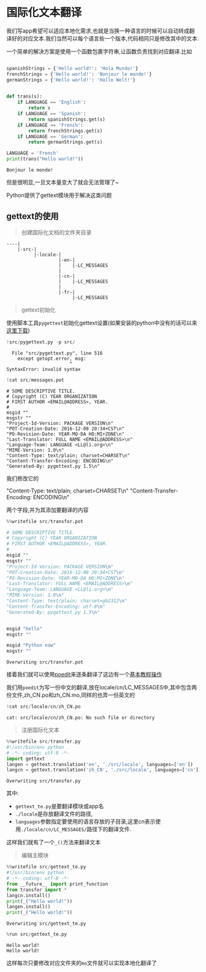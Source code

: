 
# 国际化文本翻译

我们写app希望可以适应本地化需求,也就是当换一种语言的时候可以自动转成翻译好的对应文本.我们当然可以每个语言些一个版本,代码相同只是修改其中的文本.

一个简单的解决方案是使用一个函数包裹字符串,让函数负责找到对应翻译.比如



```python

spanishStrings = {'Hello world!': 'Hola Mundo!'}
frenchStrings = {'Hello world!': 'Bonjour le monde!'}
germanStrings = {'Hello world!': 'Hallo Welt!'}
  
```


```python
def trans(s):
    if LANGUAGE == 'English':
        return s
    if LANGUAGE == 'Spanish':
        return spanishStrings.get(s)
    if LANGUAGE == 'French':
        return frenchStrings.get(s)
    if LANGUAGE == 'German':
        return germanStrings.get(s)
```


```python
LANGUAGE = 'French'
print(trans("Hello world!"))
```

    Bonjour le monde!


但是很明显,一旦文本量变大了就会无法管理了~

Python提供了gettext模块用于解决这类问题


## gettext的使用

> 创建国际化文档的文件夹目录


    ----|
        |-src-|
              |-locale-|
                       |-en-|
                       |    |-LC_MESSAGES
                       |
                       |-cn-|
                       |    |-LC_MESSAGES
                       |
                       |-fr-|
                            |-LC_MESSAGES
        

> gettext初始化

使用脚本工具`pygettext`初始化gettext设置(如果安装的python中没有的话可以来[这里下载](./src/pygettext.py))


```python
!src/pygettext.py -p src/
```

      File "src/pygettext.py", line 516
        except getopt.error, msg:
                           ^
    SyntaxError: invalid syntax



```python
!cat src/messages.pot
```

    # SOME DESCRIPTIVE TITLE.
    # Copyright (C) YEAR ORGANIZATION
    # FIRST AUTHOR <EMAIL@ADDRESS>, YEAR.
    #
    msgid ""
    msgstr ""
    "Project-Id-Version: PACKAGE VERSION\n"
    "POT-Creation-Date: 2016-12-08 20:34+CST\n"
    "PO-Revision-Date: YEAR-MO-DA HO:MI+ZONE\n"
    "Last-Translator: FULL NAME <EMAIL@ADDRESS>\n"
    "Language-Team: LANGUAGE <LL@li.org>\n"
    "MIME-Version: 1.0\n"
    "Content-Type: text/plain; charset=CHARSET\n"
    "Content-Transfer-Encoding: ENCODING\n"
    "Generated-By: pygettext.py 1.5\n"
    
    


我们修改它的

"Content-Type: text/plain; charset=CHARSET\n"
"Content-Transfer-Encoding: ENCODING\n"

两个字段,并为其添加要翻译的内容


```python
%%writefile src/transfor.pot

# SOME DESCRIPTIVE TITLE.
# Copyright (C) YEAR ORGANIZATION
# FIRST AUTHOR <EMAIL@ADDRESS>, YEAR.
#
msgid ""
msgstr ""
"Project-Id-Version: PACKAGE VERSION\n"
"POT-Creation-Date: 2016-12-08 20:34+CST\n"
"PO-Revision-Date: YEAR-MO-DA HO:MI+ZONE\n"
"Last-Translator: FULL NAME <EMAIL@ADDRESS>\n"
"Language-Team: LANGUAGE <LL@li.org>\n"
"MIME-Version: 1.0\n"
"Content-Type: text/plain; charset=gb2312\n"
"Content-Transfer-Encoding: utf-8\n"
"Generated-By: pygettext.py 1.5\n"


msgid "hello"
msgstr ""

msgid "Python now"
msgstr ""

```

    Overwriting src/transfor.pot


接着我们就可以使用[poedit](https://poedit.net/)来逐条翻译了这边有一个[基本教程操作](http://teliute.laxjyj.com/TeacHtm/TePoedit/index.html)

我们用`poedit`为写一份中文的翻译,放在locale/cn/LC_MESSAGES中,其中包含两份文件,zh_CN.po和zh_CN.mo,同样的也弄一份英文的


```python
!cat src/locale/cn/zh_CN.po
```

    cat: src/locale/cn/zh_CN.po: No such file or directory


> 注册国际化文本


```python
%%writefile src/transfer.py
#!/usr/bin/env python
# -*- coding: utf-8 -*-
import gettext
langen = gettext.translation('en', './src/locale', languages=['en'])
langcn = gettext.translation('zh_CN', './src/locale', languages=['cn'])
```

    Overwriting src/transfer.py


其中:

+ `gettext_te.py`是要翻译模块或app名
+ `./locale`是存放翻译文件的路径,
+ `languages`参数指定要使用的语言存放的子目录,这里cn表示使用`./locale/cn/LC_MESSAGES/`路径下的翻译文件.

这样我们就有了一个`_()`方法来翻译文本

> 编辑主模块


```python
%%writefile src/gettext_te.py
#!/usr/bin/env python
# -*- coding: utf-8 -*-
from __future__ import print_function
from transfer import *
langcn.install()
print(_("Hello world!"))
langen.install()
print(_("Hello world!"))
```

    Overwriting src/gettext_te.py



```python
%run src/gettext_te.py
```

    Hello world!
    Hello world!


这样每次只要修改对应文件夹的`mo`文件就可以实现本地化翻译了
